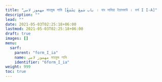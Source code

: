 ```yaml
---
title: "مهموز لامي মাহমুজ লামি [باب سَمِعَ يَسْمَعُ । বাব সামিয়া ইয়াসমাউ । ফর্ম I I-A]"
description: ""
lead: ""
date: 2021-05-03T02:25:18+06:00
lastmod: 2021-05-03T02:25:18+06:00
draft: true
images: []
menu: 
  sarf:
    parent: "form_I_ia"
    name: مهموز لامي মাহমুজ লামি
    identifier: "6form_I_ia"
weight: 999
toc: true
---
```



